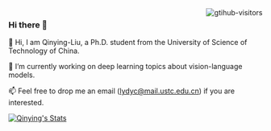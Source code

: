 <!--
<img align="right" src="https://github-readme-stats.vercel.app/api?username=mrflogs&show_icons=true&icon_color=CE1D2D&text_color=718096&bg_color=ffffff&hide_title=true" />

![]( https://steins-gate-visitor-count.greenhandatsjtu.repl.co/{Qinying-Liu})

![]( https://visitor-badge.glitch.me/badge?page_id=<Qinying-Liu>)

![visitors](https://visitor-badge.glitch.me/badge?page_id=mrflogs&left_color=green&right_color=red)
-->

 <img align="right" src="https://komarev.com/ghpvc/?username=Qinying-Liu&label=Visitors&color=red&style=flat&logo=github" alt="gtihub-visitors" />

### Hi there 👋
👯 Hi, I am Qinying-Liu, a Ph.D. student from the University of Science of Technology of China.

🔭 I’m currently working on deep learning topics about vision-language models.

📫 Feel free to drop me an email (lydyc@mail.ustc.edu.cn) if you are interested.

<p align="left">
  <a href="https://github.com/Qinying-Liu" class="rich-diff-level-one">
    <img src="https://github-readme-stats.vercel.app/api?username=Qinying-Liu" alt="Qinying's Stats" >
    <!-- &hide=issues
    <img src="https://github-readme-stats.vercel.app/api?username=Qinying-Liu&hide=issues" alt="Qinying's Stats" >
    -->
  </a>
</p>

<!--
**Qinying-Liu/Qinying-Liu** is a ✨ _special_ ✨ repository because its `README.md` (this file) appears on your GitHub profile.

Here are some ideas to get you started:

- 🔭 I’m currently working on ...
- 🌱 I’m currently learning ...
- 👯 I’m looking to collaborate on ...
- 🤔 I’m looking for help with ...
- 💬 Ask me about ...
- 📫 How to reach me: ...
- 😄 Pronouns: ...
- ⚡ Fun fact: ...
-->

